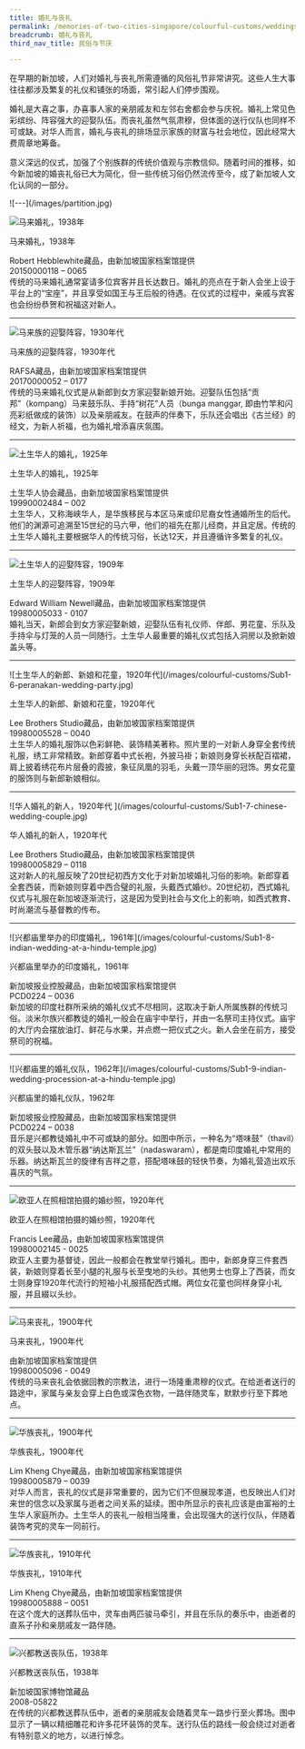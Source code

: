 ```yaml
---
title: 婚礼与丧礼
permalink: /memories-of-two-cities-singapore/colourful-customs/weddings-and-funerals/
breadcrumb: 婚礼与丧礼
third_nav_title: 民俗与节庆

---
```



在早期的新加坡，人们对婚礼与丧礼所需遵循的风俗礼节非常讲究。这些人生大事往往都涉及繁复的礼仪和铺张的场面，常引起人们停步围观。  

婚礼是大喜之事，办喜事人家的亲朋戚友和左邻右舍都会参与庆祝。婚礼上常见色彩缤纷、阵容强大的迎娶队伍。而丧礼虽然气氛肃穆，但体面的送行仪队也同样不可或缺。对华人而言，婚礼与丧礼的排场显示家族的财富与社会地位，因此经常大费周章地筹备。 

意义深远的仪式，加强了个别族群的传统价值观与宗教信仰。随着时间的推移，如今新加坡的婚丧礼俗已大为简化，但一些传统习俗仍然流传至今，成了新加坡人文化认同的一部分。

<p></p>
![---](/images/partition.jpg)

![马来婚礼，1938年](/images/colourful-customs/Sub1-1-malay-wedding.jpg)
<div class="custom-caption">
<div><p>马来婚礼，1938年</p></div>
<div>Robert Hebblewhite藏品，由新加坡国家档案馆提供</div>
<div>20150000118 – 0065</div>
</div>
传统的马来婚礼通常宴请多位宾客并且长达数日。婚礼的亮点在于新人会坐上设于平台上的“宝座”，并且享受如国王与王后般的待遇。在仪式的过程中，亲戚与宾客也会纷纷恭贺和祝福这对新人。
<p></p>
<p></p>
<hr>

![马来族的迎娶阵容，1930年代](/images/colourful-customs/Sub1-2-malay-wedding-procession.jpg)
<div class="custom-caption">
<div><p>马来族的迎娶阵容，1930年代</p></div>
<div>RAFSA藏品，由新加坡国家档案馆提供</div>
<div>20170000052 – 0177</div>
</div>
传统的马来婚礼仪式是从新郎到女方家迎娶新娘开始。迎娶队伍包括“贡邦”（kompang）马来鼓乐队、手持“树花”人员（bunga manggar, 即由竹竿和闪亮彩纸做成的装饰）以及亲朋戚友。在鼓声的伴奏下，乐队还会唱出《古兰经》的经文，为新人祈福，也为婚礼增添喜庆氛围。
<p></p>
<p></p>
<hr>

![土生华人的婚礼，1925年](/images/colourful-customs/Sub1-4-peranakan-wedding-cr.jpg)
<div class="custom-caption">
<div><p>土生华人的婚礼，1925年</p></div>
<div>土生华人协会藏品，由新加坡国家档案馆提供</div>
<div>19990002484 – 002</div>
</div>
土生华人，又称海峡华人，是华族移民与本区马来或印尼裔女性通婚所生的后代。他们的渊源可追溯至15世纪的马六甲，他们的祖先在那儿经商，并且定居。传统的土生华人婚礼主要根据华人的传统习俗，长达12天，并且遵循许多繁复的礼仪。
<p></p>
<p></p>
<hr>

![土生华人的迎娶阵容，1909年](/images/colourful-customs/Sub1-5-peranakan-wedding-procession.jpg)
<div class="custom-caption">
<div><p>土生华人的迎娶阵容，1909年</p></div>
<div>Edward William Newell藏品，由新加坡国家档案馆提供</div>
<div>19980005033 - 0107</div>
</div>
婚礼当天，新郎会到女方家迎娶新娘，迎娶队伍有礼仪师、伴郎、男花童、乐队及手持伞与灯笼的人员一同随行。土生华人最重要的婚礼仪式包括入洞房以及掀新娘盖头等。
<p></p>
<p></p>
<hr>

<p class="portrait-resize" markdown="1">
![土生华人的新郎、新娘和花童，1920年代](/images/colourful-customs/Sub1-6-peranakan-wedding-party.jpg)
</p>
<div class="custom-caption">
<div><p>土生华人的新郎、新娘和花童，1920年代</p></div>
<div>Lee Brothers Studio藏品，由新加坡国家档案馆提供</div>
<div>19980005528 – 0040</div>
</div>
土生华人的婚礼服饰以色彩鲜艳、装饰精美著称。照片里的一对新人身穿全套传统礼服，绣工非常精致。新郎穿着中式长袍，外披马褂；新娘则身穿长袄配百褶裙，肩上披着绣花布片层叠的霞披，象征凤凰的羽毛，头戴一顶华丽的冠饰。男女花童的服饰则与新郎新娘相似。
<p></p>
<p></p>
<hr>

<p class="portrait-resize" markdown="1">
![华人婚礼的新人，1920年代 ](/images/colourful-customs/Sub1-7-chinese-wedding-couple.jpg)
</p>
<div class="custom-caption">
<div><p>华人婚礼的新人，1920年代</p></div>
<div>Lee Brothers Studio藏品，由新加坡国家档案馆提供</div>
<div>19980005829 – 0118</div>
</div>
这对新人的礼服反映了20世纪初西方文化于对新加坡婚礼习俗的影响。新郎穿着全套西装，而新娘则穿着中西合璧的礼服，头戴西式婚纱。20世纪初，西式婚礼仪式与礼服在新加坡逐渐流行，这是因为受到社会与文化上的影响，如西式教育、时尚潮流与基督教的传布。
<p></p>
<p></p>
<hr>

<p class="portrait-resize" markdown="1">
![兴都庙里举办的印度婚礼，1961年](/images/colourful-customs/Sub1-8-indian-wedding-at-a-hindu-temple.jpg)
</p>
<div class="custom-caption">
<div><p>兴都庙里举办的印度婚礼，1961年</p></div>
<div>新加坡报业控股藏品，由新加坡国家档案馆提供</div>
<div>PCD0224 – 0036</div>
</div>
新加坡的印度社群所采纳的婚礼仪式不尽相同，这取决于新人所属族群的传统习俗。淡米尔族兴都教徒的婚礼一般会在庙宇中举行，并由一名祭司主持仪式。庙宇的大厅内会摆放油灯、鲜花与水果，并点燃一把仪式之火。新人会坐在前方，接受祭司的祝福。
<p></p>
<p></p>
<hr>

<p class="portrait-resize" markdown="1">
![兴都庙里的婚礼仪队，1962年](/images/colourful-customs/Sub1-9-indian-wedding-procession-at-a-hindu-temple.jpg)
</p>
<div class="custom-caption">
<div><p>兴都庙里的婚礼仪队，1962年</p></div>
<div>新加坡报业控股藏品，由新加坡国家档案馆提供</div>
<div>PCD0224 – 0038</div>
</div>
音乐是兴都教徒婚礼中不可或缺的部分。如图中所示，一种名为“塔味鼓”（thavil）的双头鼓以及木管乐器“纳达斯瓦兰”（nadaswaram），都是南印度婚礼中常用的乐器。纳达斯瓦兰的旋律有吉祥之意，搭配塔味鼓的轻快节奏，为婚礼营造出欢乐喜庆的气氛。
<p></p>
<p></p>
<hr>

![欧亚人在照相馆拍摄的婚纱照，1920年代](/images/colourful-customs/Sub1-10-eurasian-wedding-studio-portrait.jpg)
<div class="custom-caption">
<div><p>欧亚人在照相馆拍摄的婚纱照，1920年代</p></div>
<div>Francis Lee藏品，由新加坡国家档案馆提供</div>
<div>19980002145 - 0025</div>
</div>
欧亚人主要为基督徒，因此一般都会在教堂举行婚礼。图中，新郎身穿三件套西装，新娘则穿着长至小腿的礼服与长至曳地的头纱。其他男士也穿上了西装，而女士则身穿1920年代流行的短袖小礼服搭配西式帽。两位女花童也同样身穿小礼服，并且綴以头纱。
<p></p>
<p></p>
<hr>

![马来丧礼，1900年代](/images/colourful-customs/Sub1-11-malay-funeral.jpg)
<div class="custom-caption">
<div><p>马来丧礼，1900年代</p></div>
<div>由新加坡国家档案馆提供</div>
<div>19980005096 - 0049</div>
</div>
传统的马来丧礼会依据回教的宗教法，进行一场隆重肃穆的仪式。在给逝者送行的路途中，家属与亲友会穿上白色或深色衣物，一路伴随灵车，默默步行至下葬地点。
<p></p>
<p></p>
<hr>

![华族丧礼，1900年代 ](/images/colourful-customs/Sub1-12-chinese-funeral.jpg)
<div class="custom-caption">
<div><p>华族丧礼，1900年代</p></div>
<div>Lim Kheng Chye藏品，由新加坡国家档案馆提供</div>
<div>19980005879 – 0039</div>
</div>
对华人而言，丧礼的仪式是非常重要的，因为它们不但展现孝道，也反映出人们对来世的信念以及家属与逝者之间关系的延续。图中所显示的丧礼应该是由富裕的土生华人家庭所办。土生华人的丧礼一般相当隆重，会出现强大的送行仪队，伴随着装饰考究的灵车一同前行。
<p></p>
<p></p>
<hr>

![华族丧礼，1910年代](/images/colourful-customs/Sub1-13-chinese-funeral.jpg)
<div class="custom-caption">
<div><p>华族丧礼，1910年代</p></div>
<div>Lim Kheng Chye藏品，由新加坡国家档案馆提供</div>
<div>19980005888 – 0051</div>
</div>
在这个庞大的送葬队伍中，灵车由两匹骏马牵引，并且在乐队的奏乐中，由逝者的直系子孙和亲朋戚友一路伴随。
<p></p>
<p></p>
<hr>

![兴都教送丧队伍，1938年](/images/colourful-customs/Sub1-14-hindu-funeral-procession-cr.jpg)
<div class="custom-caption">
<div><p>兴都教送丧队伍，1938年</p></div>
<div>新加坡国家博物馆藏品</div>
<div>2008-05822</div>
</div>
在传统的兴都教送葬队伍中，逝者的亲朋戚友会随着灵车一路步行至火葬场。图中显示了一辆以精细雕花和许多花环装饰的灵车。送行队伍的路线一般会绕过对逝者有特别意义的地方，以进行悼念。
<p></p>
<p></p>
